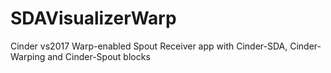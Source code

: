 # SDAVisualizerWarp
Cinder vs2017 Warp-enabled Spout Receiver app with Cinder-SDA, Cinder-Warping and Cinder-Spout blocks
